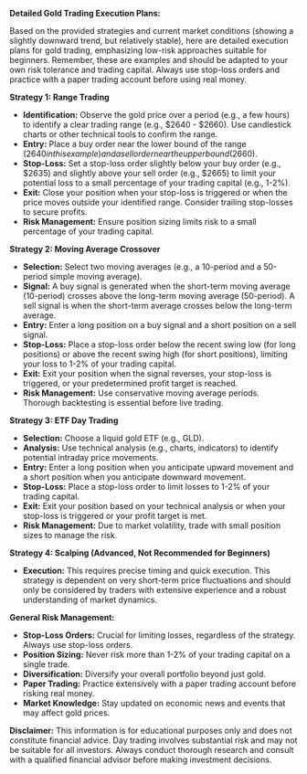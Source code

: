 **Detailed Gold Trading Execution Plans:**

Based on the provided strategies and current market conditions (showing a slightly downward trend, but relatively stable), here are detailed execution plans for gold trading, emphasizing low-risk approaches suitable for beginners.  Remember, these are examples and should be adapted to your own risk tolerance and trading capital.  Always use stop-loss orders and practice with a paper trading account before using real money.

**Strategy 1: Range Trading**

* **Identification:** Observe the gold price over a period (e.g., a few hours) to identify a clear trading range (e.g., $2640 - $2660).  Use candlestick charts or other technical tools to confirm the range.
* **Entry:** Place a buy order near the lower bound of the range ($2640 in this example) and a sell order near the upper bound ($2660).
* **Stop-Loss:** Set a stop-loss order slightly below your buy order (e.g., $2635) and slightly above your sell order (e.g., $2665) to limit your potential loss to a small percentage of your trading capital (e.g., 1-2%).
* **Exit:** Close your position when your stop-loss is triggered or when the price moves outside your identified range.  Consider trailing stop-losses to secure profits.
* **Risk Management:** Ensure position sizing limits risk to a small percentage of your trading capital.

**Strategy 2: Moving Average Crossover**

* **Selection:** Select two moving averages (e.g., a 10-period and a 50-period simple moving average).
* **Signal:** A buy signal is generated when the short-term moving average (10-period) crosses above the long-term moving average (50-period). A sell signal is when the short-term average crosses below the long-term average.
* **Entry:** Enter a long position on a buy signal and a short position on a sell signal.
* **Stop-Loss:** Place a stop-loss order below the recent swing low (for long positions) or above the recent swing high (for short positions), limiting your loss to 1-2% of your trading capital.
* **Exit:** Exit your position when the signal reverses, your stop-loss is triggered, or your predetermined profit target is reached.
* **Risk Management:** Use conservative moving average periods.  Thorough backtesting is essential before live trading.

**Strategy 3: ETF Day Trading**

* **Selection:** Choose a liquid gold ETF (e.g., GLD).
* **Analysis:** Use technical analysis (e.g., charts, indicators) to identify potential intraday price movements.
* **Entry:** Enter a long position when you anticipate upward movement and a short position when you anticipate downward movement.
* **Stop-Loss:** Place a stop-loss order to limit losses to 1-2% of your trading capital.
* **Exit:** Exit your position based on your technical analysis or when your stop-loss is triggered or your profit target is met.
* **Risk Management:**  Due to market volatility, trade with small position sizes to manage the risk.

**Strategy 4: Scalping (Advanced, Not Recommended for Beginners)**

* **Execution:** This requires precise timing and quick execution.  This strategy is dependent on very short-term price fluctuations and should only be considered by traders with extensive experience and a robust understanding of market dynamics.


**General Risk Management:**

* **Stop-Loss Orders:**  Crucial for limiting losses, regardless of the strategy.  Always use stop-loss orders.
* **Position Sizing:**  Never risk more than 1-2% of your trading capital on a single trade.
* **Diversification:** Diversify your overall portfolio beyond just gold.
* **Paper Trading:**  Practice extensively with a paper trading account before risking real money.
* **Market Knowledge:** Stay updated on economic news and events that may affect gold prices.


**Disclaimer:** This information is for educational purposes only and does not constitute financial advice.  Day trading involves substantial risk and may not be suitable for all investors. Always conduct thorough research and consult with a qualified financial advisor before making investment decisions.